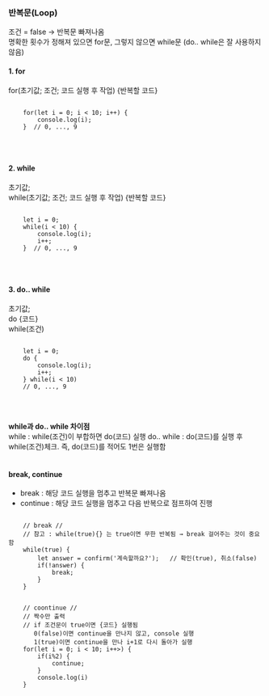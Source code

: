 ### 반복문(Loop)   
조건 = false  →  반복문 빠져나옴   
명확한 횟수가 정해져 있으면 for문, 그렇지 않으면 while문 (do.. while은 잘 사용하지 않음)   

#### 1. for   
for(초기값; 조건; 코드 실행 후 작업) {반복할 코드}   

<pre>
<code>
    for(let i = 0; i < 10; i++) {
        console.log(i);
    }  // 0, ..., 9
</code>
</pre>
<br>

#### 2. while   
초기값;   
while(초기값; 조건; 코드 실행 후 작업) {반복할 코드}   

<pre>
<code>
    let i = 0;
    while(i < 10) {
        console.log(i);
        i++;
    }  // 0, ..., 9
</code>
</pre>
<br>

#### 3. do.. while   
초기값;   
do {코드}   
while(조건)    

<pre>
<code>
    let i = 0;
    do {
        console.log(i);
        i++;
    } while(i < 10)
    // 0, ..., 9
</code>
</pre>
<br>

**while과 do.. while 차이점**   
while : while(조건)이 부합하면 do(코드) 실행
do.. while : do(코드)를 실행 후 while(조건)체크. 즉, do(코드)를 적어도 1번은 실행함   
<br>


#### break, continue
- break : 해당 코드 실행을 멈추고 반복문 빠져나옴   
- continue : 해당 코드 실행을 멈추고 다음 반복으로 점프하여 진행

<pre>
<code>
    // break //   
    // 참고 : while(true){} 는 true이면 무한 반복됨 → break 걸어주는 것이 중요함   
    while(true) {
        let answer = confirm('계속할까요?');   // 확인(true), 취소(false)
        if(!answer) {
            break;
        }
    }


    // coontinue //   
    // 짝수만 출력
    // if 조건문이 true이면 {코드} 실행됨
       0(false)이면 continue을 만나지 않고, console 실행
       1(true)이면 continue을 만나 i+1로 다시 돌아가 실행
    for(let i = 0; i < 10; i++>) {
        if(i%2) {
            continue;
        }
        console.log(i)
    }
</code>
</pre>
<br>